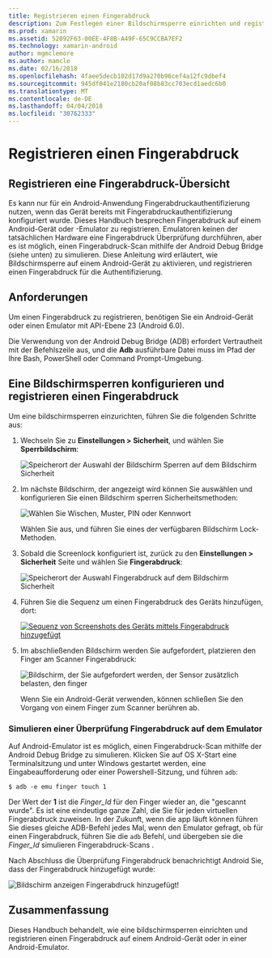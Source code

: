 ```yaml
---
title: Registrieren einen Fingerabdruck
description: Zum Festlegen einer Bildschirmsperre einrichten und registrieren einen Fingerabdruck auf einem Android-Gerät oder -Emulator.
ms.prod: xamarin
ms.assetid: 52092F63-00EE-4F8B-A49F-65C9CCBA7EF2
ms.technology: xamarin-android
author: mgmclemore
ms.author: mamcle
ms.date: 02/16/2018
ms.openlocfilehash: 4faee5decb102d17d9a270b96cef4a12fc9dbef4
ms.sourcegitcommit: 945df041e2180cb20af08b83cc703ecd1aedc6b0
ms.translationtype: MT
ms.contentlocale: de-DE
ms.lasthandoff: 04/04/2018
ms.locfileid: "30762333"
---
```

# <a name="enrolling-a-fingerprint"></a>Registrieren einen Fingerabdruck

## <a name="enrolling-a-fingerprint-overview"></a>Registrieren eine Fingerabdruck-Übersicht

Es kann nur für ein Android-Anwendung Fingerabdruckauthentifizierung nutzen, wenn das Gerät bereits mit Fingerabdruckauthentifizierung konfiguriert wurde. Dieses Handbuch besprechen Fingerabdruck auf einem Android-Gerät oder -Emulator zu registrieren. Emulatoren keinen der tatsächlichen Hardware eine Fingerabdruck Überprüfung durchführen, aber es ist möglich, einen Fingerabdruck-Scan mithilfe der Android Debug Bridge (siehe unten) zu simulieren.  Diese Anleitung wird erläutert, wie Bildschirmsperre auf einem Android-Gerät zu aktivieren, und registrieren einen Fingerabdruck für die Authentifizierung.

## <a name="requirements"></a>Anforderungen

Um einen Fingerabdruck zu registrieren, benötigen Sie ein Android-Gerät oder einen Emulator mit API-Ebene 23 (Android 6.0).

Die Verwendung von der Android Debug Bridge (ADB) erfordert Vertrautheit mit der Befehlszeile aus, und die **Adb** ausführbare Datei muss im Pfad der Ihre Bash, PowerShell oder Command Prompt-Umgebung.

## <a name="configuring-a-screen-lock-and-enrolling-a-fingerprint"></a>Eine Bildschirmsperren konfigurieren und registrieren einen Fingerabdruck 

Um eine bildschirmsperren einzurichten, führen Sie die folgenden Schritte aus:

1. Wechseln Sie zu **Einstellungen > Sicherheit**, und wählen Sie **Sperrbildschirm**:

    ![Speicherort der Auswahl der Bildschirm Sperren auf dem Bildschirm Sicherheit](enrolling-fingerprint-images/testing-01.png)

2. Im nächste Bildschirm, der angezeigt wird können Sie auswählen und konfigurieren Sie einen Bildschirm sperren Sicherheitsmethoden: 

    ![Wählen Sie Wischen, Muster, PIN oder Kennwort](enrolling-fingerprint-images/testing-02.png)

   Wählen Sie aus, und führen Sie eines der verfügbaren Bildschirm Lock-Methoden.

3. Sobald die Screenlock konfiguriert ist, zurück zu den **Einstellungen > Sicherheit** Seite und wählen Sie **Fingerabdruck**:

    ![Speicherort der Auswahl Fingerabdruck auf dem Bildschirm Sicherheit](enrolling-fingerprint-images/testing-03.png)

4. Führen Sie die Sequenz um einen Fingerabdruck des Geräts hinzufügen, dort:

    [![Sequenz von Screenshots des Geräts mittels Fingerabdruck hinzugefügt](enrolling-fingerprint-images/testing-04-sml.png)](enrolling-fingerprint-images/testing-04.png#lightbox)

5. Im abschließenden Bildschirm werden Sie aufgefordert, platzieren den Finger am Scanner Fingerabdruck: 

    ![Bildschirm, der Sie aufgefordert werden, der Sensor zusätzlich belasten, den finger](enrolling-fingerprint-images/testing-05.png)

    Wenn Sie ein Android-Gerät verwenden, können schließen Sie den Vorgang von einem Finger zum Scanner berühren ab. 
    
    
### <a name="simulating-a-fingerprint-scan-on-the-emulator"></a>Simulieren einer Überprüfung Fingerabdruck auf dem Emulator

Auf Android-Emulator ist es möglich, einen Fingerabdruck-Scan mithilfe der Android Debug Bridge zu simulieren. Klicken Sie auf OS X-Start eine Terminalsitzung und unter Windows gestartet werden, eine Eingabeaufforderung oder einer Powershell-Sitzung, und führen `adb`:

```shell
$ adb -e emu finger touch 1
```

Der Wert der **1** ist die _Finger\_Id_ für den Finger wieder an, die "gescannt wurde". Es ist eine eindeutige ganze Zahl, die Sie für jeden virtuellen Fingerabdruck zuweisen. In der Zukunft, wenn die app läuft können führen Sie dieses gleiche ADB-Befehl jedes Mal, wenn den Emulator gefragt, ob für einen Fingerabdruck, führen Sie die `adb` Befehl, und übergeben sie die _Finger\_Id_ simulieren Fingerabdruck-Scans .

Nach Abschluss die Überprüfung Fingerabdruck benachrichtigt Android Sie, dass der Fingerabdruck hinzugefügt wurde:  

![Bildschirm anzeigen Fingerabdruck hinzugefügt!](enrolling-fingerprint-images/testing-06.png)

## <a name="summary"></a>Zusammenfassung 

Dieses Handbuch behandelt, wie eine bildschirmsperren einrichten und registrieren einen Fingerabdruck auf einem Android-Gerät oder in einer Android-Emulator. 

